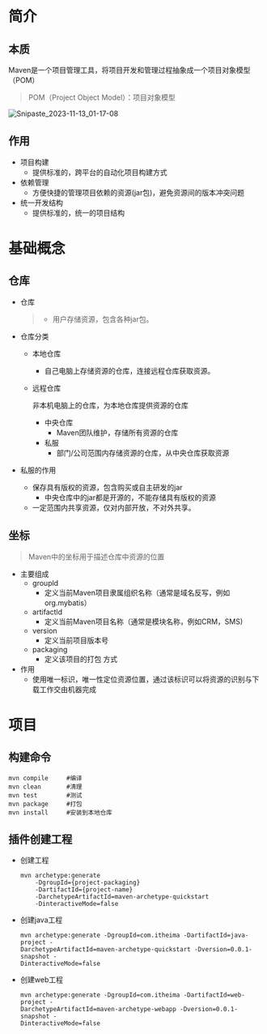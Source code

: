 # 简介

## 本质

​	Maven是一个项目管理工具，将项目开发和管理过程抽象成一个项目对象模型（POM）

> POM（Project Object Model）：项目对象模型

![Snipaste_2023-11-13_01-17-08](https://noclose-image.oss-cn-hangzhou.aliyuncs.com/img/java/MavenSnipaste_2023-11-13_01-17-08.png)

## 作用

- 项目构建
	- 提供标准的，跨平台的自动化项目构建方式
- 依赖管理
	- 方便快捷的管理项目依赖的资源(jar包)，避免资源间的版本冲突问题
- 统一开发结构
	- 提供标准的，统一的项目结构

# 基础概念

## 仓库

- 仓库

	> - 用户存储资源，包含各种jar包。

- 仓库分类

	- 本地仓库
		- 自己电脑上存储资源的仓库，连接远程仓库获取资源。

	- 远程仓库

		非本机电脑上的仓库，为本地仓库提供资源的仓库

		- 中央仓库 
			- Maven团队维护，存储所有资源的仓库
		- 私服
			- 部门/公司范围内存储资源的仓库，从中央仓库获取资源

- 私服的作用

	- 保存具有版权的资源，包含购买或自主研发的jar
		- 中央仓库中的jar都是开源的，不能存储具有版权的资源
	- 一定范围内共享资源，仅对内部开放，不对外共享。 

## 坐标

> Maven中的坐标用于描述仓库中资源的位置

- 主要组成
	- groupld
		- 定义当前Maven项目隶属组织名称（通常是域名反写，例如org.mybatis）
	- artifactld
		- 定义当前Maven项目名称（通常是模块名称，例如CRM，SMS)
	- version
		- 定义当前项目版本号
	- packaging
		- 定义该项目的打包 方式
- 作用
	- 使用唯一标识，唯一性定位资源位置，通过该标识可以将资源的识别与下载工作交由机器完成

# 项目

## 构建命令

```
mvn compile		#编译
mvn clean		#清理
mvn test		#测试
mvn package		#打包
mvn install		#安装到本地仓库
```

## 插件创建工程

- 创建工程

	```
	mvn archetype:generate
	    -DgroupId={project-packaging}
	    -DartifactId={project-name}
	    -DarchetypeArtifactId=maven-archetype-quickstart
	    -DinteractiveMode=false
	```

- 创建java工程

	```
	mvn archetype:generate -DgroupId=com.itheima -DartifactId=java-project -
	DarchetypeArtifactId=maven-archetype-quickstart -Dversion=0.0.1-snapshot -
	DinteractiveMode=false
	```

- 创建web工程

	```
	mvn archetype:generate -DgroupId=com.itheima -DartifactId=web-project -
	DarchetypeArtifactId=maven-archetype-webapp -Dversion=0.0.1-snapshot -
	DinteractiveMode=false
	```

	
